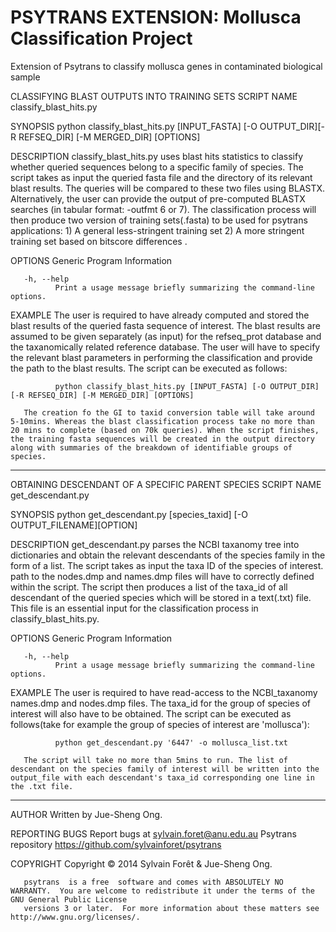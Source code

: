 PSYTRANS EXTENSION: Mollusca Classification Project
========

Extension of Psytrans to classify mollusca genes in contaminated biological sample

CLASSIFYING BLAST OUTPUTS INTO TRAINING SETS
SCRIPT NAME
       classify_blast_hits.py 

SYNOPSIS
       python classify_blast_hits.py [INPUT_FASTA] [-O OUTPUT_DIR][-R REFSEQ_DIR] [-M MERGED_DIR] [OPTIONS]

DESCRIPTION
       classify_blast_hits.py uses blast hits statistics to classify whether queried sequences belong to a specific family of species.
       The script takes as input the queried fasta file and the directory of its relevant blast results.
       The queries will be compared to these two files using BLASTX.
       Alternatively, the user can provide the output of pre-computed BLASTX searches (in tabular format: -outfmt 6 or 7).
       The classification process will then produce two version of training sets(.fasta) to be used for psytrans applications: 1) A general less-stringent training set 2) A more stringent training set based on bitscore differences .


OPTIONS
   Generic Program Information

       -h, --help
              Print a usage message briefly summarizing the command-line options.

EXAMPLE
       The user is required to have already computed and stored the blast results of the queried fasta sequence of interest. 
       The blast results are assumed to be given separately (as input) for the refseq_prot database and the taxanomically related reference database.
       The user will have to specify the relevant blast parameters in performing the classification and provide the path to the blast results.
       The script can be executed as follows:

              python classify_blast_hits.py [INPUT_FASTA] [-O OUTPUT_DIR][-R REFSEQ_DIR] [-M MERGED_DIR] [OPTIONS]

       The creation fo the GI to taxid conversion table will take around 5-10mins. Whereas the blast classification process take no more than 20 mins to complete (based on 70k queries). When the script finishes, the training fasta sequences will be created in the output directory along with summaries of the breakdown of identifiable groups of species. 

-----------------------------------------------------------------------------------------------------------------

OBTAINING DESCENDANT OF A SPECIFIC PARENT SPECIES
SCRIPT NAME
       get_descendant.py 

SYNOPSIS
       python get_descendant.py [species_taxid] [-O OUTPUT_FILENAME][OPTION]

DESCRIPTION
       get_descendant.py parses the NCBI taxanomy tree into dictionaries and obtain the relevant descendants of the species family in the form of a list.
       The script takes as input the taxa ID of the species of interest. path to the nodes.dmp and names.dmp files will have to correctly defined within the script.
       The script then produces a list of the taxa_id of all descendant of the queried species which will be stored in a text(.txt) file. This file is an essential input for the classification process in classify_blast_hits.py.  


OPTIONS
   Generic Program Information

       -h, --help
              Print a usage message briefly summarizing the command-line options.

EXAMPLE
       The user is required to have read-access to the NCBI_taxanomy names.dmp and nodes.dmp files. 
       The taxa_id for the group of species of interest will also have to be obtained.
       The script can be executed as follows(take for example the group of species of interest are 'mollusca'):

              python get_descendant.py '6447' -o mollusca_list.txt

       The script will take no more than 5mins to run. The list of descendant on the species family of interest will be written into the output_file with each descendant's taxa_id corresponding one line in the .txt file.

------------------------------------------------------------------------------------------------------------------



AUTHOR
       Written by Jue-Sheng Ong.

REPORTING BUGS
       Report bugs at sylvain.foret@anu.edu.au
       Psytrans repository <https://github.com/sylvainforet/psytrans>

COPYRIGHT
       Copyright © 2014 Sylvain Forêt & Jue-Sheng Ong.

       psytrans  is a free  software and comes with ABSOLUTELY NO WARRANTY.  You are welcome to redistribute it under the terms of the GNU General Public License
       versions 3 or later.  For more information about these matters see http://www.gnu.org/licenses/.
